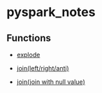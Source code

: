 # pyspark_notes
## Functions
* [explode](https://github.com/mou-tw/pyspark_notes/blob/main/pdf/Explode_function_in_pyspark.pdf)

* [join(left/right/anti)](https://github.com/mou-tw/pyspark_notes/blob/main/pdf/Join_function_in_pyspark.pdf)

* [join(join with null value)](https://github.com/mou-tw/pyspark_notes/blob/main/pdf/Join_with_null_value.pdf)




